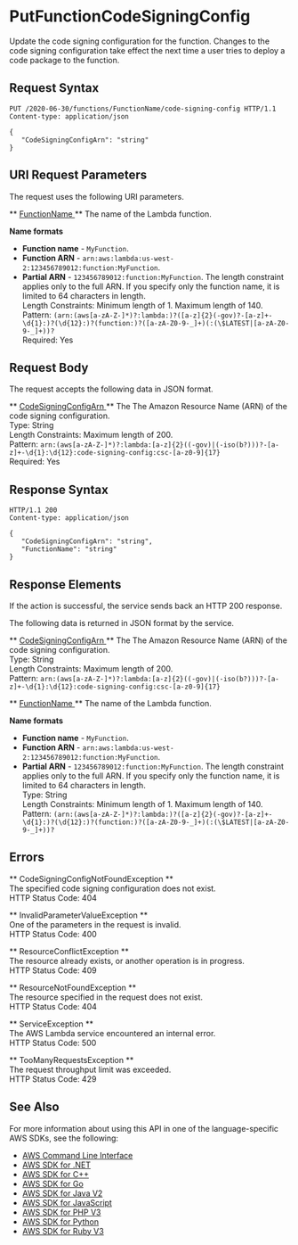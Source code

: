# PutFunctionCodeSigningConfig<a name="API_PutFunctionCodeSigningConfig"></a>

Update the code signing configuration for the function\. Changes to the code signing configuration take effect the next time a user tries to deploy a code package to the function\. 

## Request Syntax<a name="API_PutFunctionCodeSigningConfig_RequestSyntax"></a>

```
PUT /2020-06-30/functions/FunctionName/code-signing-config HTTP/1.1
Content-type: application/json

{
   "CodeSigningConfigArn": "string"
}
```

## URI Request Parameters<a name="API_PutFunctionCodeSigningConfig_RequestParameters"></a>

The request uses the following URI parameters\.

 ** [ FunctionName ](#API_PutFunctionCodeSigningConfig_RequestSyntax) **   <a name="SSS-PutFunctionCodeSigningConfig-request-FunctionName"></a>
The name of the Lambda function\.  

**Name formats**
+  **Function name** \- `MyFunction`\.
+  **Function ARN** \- `arn:aws:lambda:us-west-2:123456789012:function:MyFunction`\.
+  **Partial ARN** \- `123456789012:function:MyFunction`\.
The length constraint applies only to the full ARN\. If you specify only the function name, it is limited to 64 characters in length\.  
Length Constraints: Minimum length of 1\. Maximum length of 140\.  
Pattern: `(arn:(aws[a-zA-Z-]*)?:lambda:)?([a-z]{2}(-gov)?-[a-z]+-\d{1}:)?(\d{12}:)?(function:)?([a-zA-Z0-9-_]+)(:(\$LATEST|[a-zA-Z0-9-_]+))?`   
Required: Yes

## Request Body<a name="API_PutFunctionCodeSigningConfig_RequestBody"></a>

The request accepts the following data in JSON format\.

 ** [ CodeSigningConfigArn ](#API_PutFunctionCodeSigningConfig_RequestSyntax) **   <a name="SSS-PutFunctionCodeSigningConfig-request-CodeSigningConfigArn"></a>
The The Amazon Resource Name \(ARN\) of the code signing configuration\.  
Type: String  
Length Constraints: Maximum length of 200\.  
Pattern: `arn:(aws[a-zA-Z-]*)?:lambda:[a-z]{2}((-gov)|(-iso(b?)))?-[a-z]+-\d{1}:\d{12}:code-signing-config:csc-[a-z0-9]{17}`   
Required: Yes

## Response Syntax<a name="API_PutFunctionCodeSigningConfig_ResponseSyntax"></a>

```
HTTP/1.1 200
Content-type: application/json

{
   "CodeSigningConfigArn": "string",
   "FunctionName": "string"
}
```

## Response Elements<a name="API_PutFunctionCodeSigningConfig_ResponseElements"></a>

If the action is successful, the service sends back an HTTP 200 response\.

The following data is returned in JSON format by the service\.

 ** [ CodeSigningConfigArn ](#API_PutFunctionCodeSigningConfig_ResponseSyntax) **   <a name="SSS-PutFunctionCodeSigningConfig-response-CodeSigningConfigArn"></a>
The The Amazon Resource Name \(ARN\) of the code signing configuration\.  
Type: String  
Length Constraints: Maximum length of 200\.  
Pattern: `arn:(aws[a-zA-Z-]*)?:lambda:[a-z]{2}((-gov)|(-iso(b?)))?-[a-z]+-\d{1}:\d{12}:code-signing-config:csc-[a-z0-9]{17}` 

 ** [ FunctionName ](#API_PutFunctionCodeSigningConfig_ResponseSyntax) **   <a name="SSS-PutFunctionCodeSigningConfig-response-FunctionName"></a>
The name of the Lambda function\.  

**Name formats**
+  **Function name** \- `MyFunction`\.
+  **Function ARN** \- `arn:aws:lambda:us-west-2:123456789012:function:MyFunction`\.
+  **Partial ARN** \- `123456789012:function:MyFunction`\.
The length constraint applies only to the full ARN\. If you specify only the function name, it is limited to 64 characters in length\.  
Type: String  
Length Constraints: Minimum length of 1\. Maximum length of 140\.  
Pattern: `(arn:(aws[a-zA-Z-]*)?:lambda:)?([a-z]{2}(-gov)?-[a-z]+-\d{1}:)?(\d{12}:)?(function:)?([a-zA-Z0-9-_]+)(:(\$LATEST|[a-zA-Z0-9-_]+))?` 

## Errors<a name="API_PutFunctionCodeSigningConfig_Errors"></a>

 ** CodeSigningConfigNotFoundException **   
The specified code signing configuration does not exist\.  
HTTP Status Code: 404

 ** InvalidParameterValueException **   
One of the parameters in the request is invalid\.  
HTTP Status Code: 400

 ** ResourceConflictException **   
The resource already exists, or another operation is in progress\.  
HTTP Status Code: 409

 ** ResourceNotFoundException **   
The resource specified in the request does not exist\.  
HTTP Status Code: 404

 ** ServiceException **   
The AWS Lambda service encountered an internal error\.  
HTTP Status Code: 500

 ** TooManyRequestsException **   
The request throughput limit was exceeded\.  
HTTP Status Code: 429

## See Also<a name="API_PutFunctionCodeSigningConfig_SeeAlso"></a>

For more information about using this API in one of the language\-specific AWS SDKs, see the following:
+  [ AWS Command Line Interface](https://docs.aws.amazon.com/goto/aws-cli/lambda-2015-03-31/PutFunctionCodeSigningConfig) 
+  [ AWS SDK for \.NET](https://docs.aws.amazon.com/goto/DotNetSDKV3/lambda-2015-03-31/PutFunctionCodeSigningConfig) 
+  [ AWS SDK for C\+\+](https://docs.aws.amazon.com/goto/SdkForCpp/lambda-2015-03-31/PutFunctionCodeSigningConfig) 
+  [ AWS SDK for Go](https://docs.aws.amazon.com/goto/SdkForGoV1/lambda-2015-03-31/PutFunctionCodeSigningConfig) 
+  [ AWS SDK for Java V2](https://docs.aws.amazon.com/goto/SdkForJavaV2/lambda-2015-03-31/PutFunctionCodeSigningConfig) 
+  [ AWS SDK for JavaScript](https://docs.aws.amazon.com/goto/AWSJavaScriptSDK/lambda-2015-03-31/PutFunctionCodeSigningConfig) 
+  [ AWS SDK for PHP V3](https://docs.aws.amazon.com/goto/SdkForPHPV3/lambda-2015-03-31/PutFunctionCodeSigningConfig) 
+  [ AWS SDK for Python](https://docs.aws.amazon.com/goto/boto3/lambda-2015-03-31/PutFunctionCodeSigningConfig) 
+  [ AWS SDK for Ruby V3](https://docs.aws.amazon.com/goto/SdkForRubyV3/lambda-2015-03-31/PutFunctionCodeSigningConfig) 